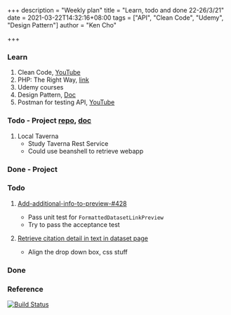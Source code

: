 +++
description = "Weekly plan"
title = "Learn, todo and done 22-26/3/21"
date = 2021-03-22T14:32:16+08:00
tags = ["API", "Clean Code", "Udemy", "Design Pattern"]
author = "Ken Cho"

+++  
### Learn
1. Clean Code, [YouTube](https://www.youtube.com/watch?v=7EmboKQH8lM)
2. PHP: The Right Way, [link](https://phptherightway.com/)
3. Udemy courses
4. Design Pattern, [Doc](https://designpatternsphp.readthedocs.io/en/latest/README.html)
5. Postman for testing API, [YouTube](https://www.freecodecamp.org/news/learn-how-to-use-postman-to-test-apis/)


### Todo - Project [repo](https://github.com/kencho51/mint_doi), [doc](https://docs.google.com/document/d/1CopK9e9QclOd91WRN1LREEBefMDb5cWoHiElj3IfKLc/edit#)
1. Local Taverna
    - Study Taverna Rest Service
    - Could use beanshell to retrieve webapp
    
### Done - Project

### Todo
1. [Add-additional-info-to-preview-#428](https://github.com/gigascience/gigadb-website/pull/550)  
    - Pass unit test for `FormattedDatasetLinkPreview`  
    - Try to pass the acceptance test  
    
2. [Retrieve citation detail in text in dataset page](https://github.com/gigascience/gigadb-website/pull/521)  
    - Align the drop down box, css stuff

### Done


### Reference


[![Build Status](https://travis-ci.com/kencho51/gigathing.svg?branch=master)](https://travis-ci.com/kencho51/gigathing)

